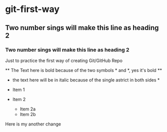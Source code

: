 # git-first-way
## Two number sings will make this line as heading 2
### Two number sings will make this line as heading 2
Just to practice the first way of creating Git/GitHub Repo

** The Text here is bold because of the two symbols * and *, yes it's bold **

* the text here will be in italic because of the single astrict in both sides *

* Item 1
* Item 2
  * Item 2a
  * Item 2b


Here is my another change